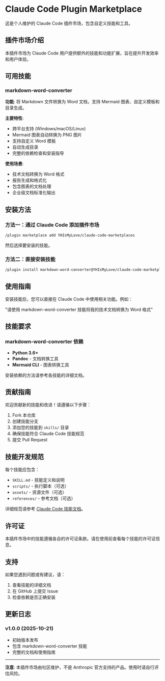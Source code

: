 # Claude Code Plugin Marketplace

这是个人维护的 Claude Code 插件市场，包含自定义技能和工具。

## 插件市场介绍

本插件市场为 Claude Code 用户提供额外的技能和功能扩展，旨在提升开发效率和用户体验。

## 可用技能

### markdown-word-converter

**功能**: 将 Markdown 文件转换为 Word 文档，支持 Mermaid 图表、自定义模板和目录生成。

**主要特性**:
- 跨平台支持 (Windows/macOS/Linux)
- Mermaid 图表自动转换为 PNG 图片
- 支持自定义 Word 模板
- 自动生成目录
- 完整的依赖检查和安装指导

**使用场景**:
- 技术文档转换为 Word 格式
- 报告生成和格式化
- 包含图表的文档处理
- 企业级文档标准化输出

## 安装方法

### 方法一：通过 Claude Code 添加插件市场

```bash
/plugin marketplace add YHIsMyLove/claude-code-marketplaces
```

然后选择要安装的技能。

### 方法二：直接安装技能

```bash
/plugin install markdown-word-converter@YHIsMyLove/claude-code-marketplaces
```

## 使用指南

安装技能后，您可以直接在 Claude Code 中使用相关功能。例如：

"请使用 markdown-word-converter 技能将我的技术文档转换为 Word 格式"

## 技能要求

### markdown-word-converter 依赖

- **Python 3.6+**
- **Pandoc** - 文档转换工具
- **Mermaid CLI** - 图表转换工具

安装依赖的方法请参考各技能的详细文档。

## 贡献指南

欢迎贡献新的技能和改进！请遵循以下步骤：

1. Fork 本仓库
2. 创建技能分支
3. 添加您的技能到 `skills/` 目录
4. 确保技能符合 Claude Code 技能规范
5. 提交 Pull Request

## 技能开发规范

每个技能应包含：
- `SKILL.md` - 技能定义和说明
- `scripts/` - 执行脚本（可选）
- `assets/` - 资源文件（可选）
- `references/` - 参考文档（可选）

详细规范请参考 [Claude Code 技能文档](https://docs.claude.com/en/articles/12512198-creating-custom-skills)。

## 许可证

本插件市场中的技能遵循各自的许可证条款。请在使用前查看每个技能的许可证信息。

## 支持

如果您遇到问题或有建议，请：
1. 查看技能的详细文档
2. 在 GitHub 上提交 Issue
3. 检查依赖是否正确安装

## 更新日志

### v1.0.0 (2025-10-21)
- 初始版本发布
- 包含 markdown-word-converter 技能
- 完整的文档和使用指南

---

**注意**: 本插件市场由社区维护，不是 Anthropic 官方支持的产品。使用时请自行评估风险。